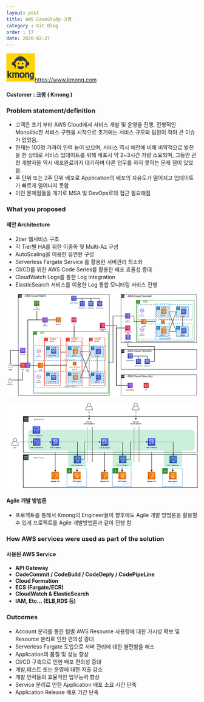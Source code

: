 ```yaml
---
layout: post
title: AWS CaseStudy-크몽
category : Git Blog
order : 17
date: 2020-02-27
---
```


![kmong](/assets/images/gitBlog/2020-02-27-CaseStudy-Kmong-ko/kmong_01.png)https://www.kmong.com

#### Customer : 크몽 ( Kmong )

### Problem statement/definition
- 고객은 초기 부터 AWS Cloud에서 서비스 개발 및 운영을 진행, 전형적인 Monolitic한 서비스 구현을 시작으로 초기에는 서비스 규모와 팀원이 작아 큰 이슈가 없었음.
- 현재는 100명 가까이 인력 늘어 났으며, 서비스 역시 예전에 비해 비약적으로 발전을 한 상태로 서비스 업데이트를 위해 배포시 약 2~3시간 가량 소요되며, 그동안 관련 개발자들 역시 배포완료까지 대기하며 다른 업무를 하지 못하는 문제 점이 있었음.
- 주 단위 또는 2주 단위 배포로 Application의 배포의 자유도가 떨어지고 업데이트가 빠르게 일어나지 못함
- 이런 문제점들을 개기로 MSA 및 DevOps로의 접근 필요해짐



### What you proposed
#### 제안 Architecture
 - 2tier 웹서비스 구조
 - 각 Tier별 HA를 위한 이중화 및 Multi-Az 구성
 - AutoScaling을 이용한 유연한 구성
 - Serverless Fargate Service 를 활용한 서버관리 최소화
 - CI/CD를 위한 AWS Code Series를 활용한 배포 효율성 증대
 - CloudWatch Logs를 통한 Log Integration
 - ElasticSearch 서비스를 이용한 Log 통합 모니터링 서비스 진행


![kmong_architecture-1](/assets/images/gitBlog/2020-02-27-CaseStudy-Kmong-ko/kmong_02.png)

![kmong_architecture-2](/assets/images/gitBlog/2020-02-27-CaseStudy-Kmong-ko/kmong_03.png)


#### Agile 개발 방법론
 - 프로젝트를 통해서 Kmong의 Engineer들이 향후에도 Agile 개발 방법론을 활용할 수 있게 프로젝트를 Agile 개발방법론과 같이 진행 함.


### How AWS services were used as part of the solution
#### 사용된 AWS Service
+ **API Gateway**
+ **CodeCommit / CodeBuild / CodeDeply / CodePipeLine**
+ **Cloud Formation**
+ **ECS (Fargate/ECR)**
+ **CloudWatch & ElasticSearch**
+ **IAM, Etc… (ELB,RDS 등)**


### Outcomes
- Account 분리를 통한 팀별 AWS Resource 사용량에 대한 가시성 확보 및 Resource 분리로 인한 편의성 증대
- Serverless Fargate 도입으로 서버 관리에 대한 불편함을 해소
- Application의 품질 및 성능 향상
- CI/CD 구축으로 인한 배포 편의성 증대
- 개발,테스트 또는 운영에 대한 지출 감소
- 개발 인력들의 효율적인 업무능력 향상
- Service 분리로 인한 Application 배포 소요 시간 단축
- Application Release 배포 기간 단축
